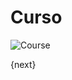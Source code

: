 <!-- add-breadcrumbs -->
# Curso

<img class="screenshot" alt="Course" src="{{docs_base_url}}/assets/img/education/setup/course.png">

{next}

